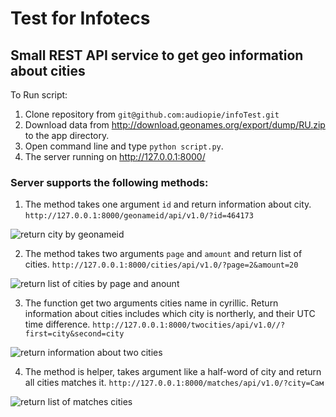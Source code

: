 # Test for Infotecs #

## Small REST API service to get geo information about cities ##

To Run script:

1. Clone repository from `git@github.com:audiopie/infoTest.git`
2. Download data from http://download.geonames.org/export/dump/RU.zip to the app directory.
3. Open command line and  type `python script.py`. 
4. The server running on http://127.0.0.1:8000/ 

### Server supports the following methods: ###

1. The method takes one argument `id` and return information about city. 
`http://127.0.0.1:8000/geonameid/api/v1.0/?id=464173`

![return city by geonameid](https://yadi.sk/i/-hO0KiNZySHS5w) 

2. The method takes two arguments `page` and `amount` and return list of cities. 
`http://127.0.0.1:8000/cities/api/v1.0/?page=2&amount=20`

![return list of cities by page and anount](https://yadi.sk/i/N2O7UNjRx3OugQ) 

3. The function get two arguments cities name in cyrillic. Return information about cities includes which city is northerly, and their UTC time difference.
`http://127.0.0.1:8000/twocities/api/v1.0//?first=city&second=city`

![return information about two cities](https://yadi.sk/i/dAov06PY0ZLxow)

4. The method is helper, takes argument like a half-word of city and return all cities matches it.
`http://127.0.0.1:8000/matches/api/v1.0/?city=Сам`

![return list of matches cities](https://yadi.sk/i/3zwvwwRkyMNL3g)